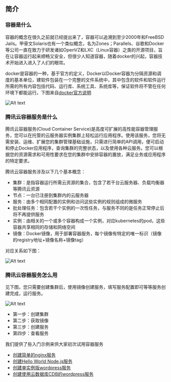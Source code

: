 ## 简介

### 容器是什么
容器的概念在很久之前就已经提出来了，容器可以追溯到至少2000年和FreeBSD Jails。甲骨文Solaris也有一个类似概念，名为Zones；Parallels、谷歌和Docker等公司一直在致力于研发诸如OpenVZ和LXC（Linux容器）之类的开源项目，旨在让容器运行起来顺畅又安全，但很少人知道容器，随着docker的兴起，容器技术开始进入进入了人们的眼帘。

docker是容器的一种，基于官方的定义，Docker以Docker容器为分隔资源和调度的基本单位，建软件包装在一个完整的文件系统中，其中包含的软件和软件运行所需的所有内容包括代码、运行库、系统工具、系统库等，保证软件将不管在任何环境下都能运行。下图来自[docker官方说明](https://www.docker.com/what-docker)

![Alt text](https://mc.qcloudimg.com/static/img/3bdd67129c8cee8965898f267d7b881f/Image+057.png)

### 腾讯云容器服务是什么
腾讯云容器服务(Cloud Container Service)是高度可扩展的高性能容器管理服务，您可以在托管的云服务器实例集群上轻松运行应用程序。使用该服务，您将无需安装、运维、扩展您的集群管理基础设施，只需进行简单的API调用，便可启动和停止Docker应用程序，查询集群的完整状态，以及使用各种云服务。您可以根据您的资源需求和可用性要求在您的集群中安排容器的置放，满足业务或应用程序的特定要求。

腾讯云容器服务涉及以下几个基本概念：

- 集群：是指容器运行所需云资源的集合，包含了若干台云服务器、负载均衡器等腾讯云资源
- 节点：一台已注册到集群内的云服务器
- 服务：由多个相同配置的实例和访问这些实例的规则组成的微服务
- 批处理任务：包含若干个实例的一次性任务，与服务不同的是任务正常停止后将不再提供服务
- 实例：由相关的一个或多个容器构成一个实例，对应kubernetes的pod，这些容器共享相同的存储和网络空间
- 镜像：Docker镜像，用于部署容器服务，每个镜像有特定的唯一标识（镜像的registry地址+镜像名称+镜像tag）

对应关系如下图：

![Alt text](https://mc.qcloudimg.com/static/img/6ee1f51af42271069c9a46d46731370e/Image+053.png)


### 腾讯云容器服务怎么用
见下图，您只需要创建集群后，使用镜像创建服务，填写服务配置即可等等服务创建完成，运行服务。

![Alt text](https://mc.qcloudimg.com/static/img/cb0d84fd7c9547d492ab07f2992093d1/Image+054.png)

- 第一步：创建集群
- 第二步：获取镜像
- 第三步：创建服务
- 第四步：查看服务

我们提供了些入门示例来供大家初次试用容器服务
- [创建简单的nginx服务](https://www.qcloud.com/document/product/457/7851)
- [创建Hello World Node.js服务](https://www.qcloud.com/document/product/457/7204)
- [创建单实例版wordpress服务](https://www.qcloud.com/document/product/457/7205)
- [创建使用云数据库CDB的wordpress服务](https://www.qcloud.com/document/product/457/7447)
